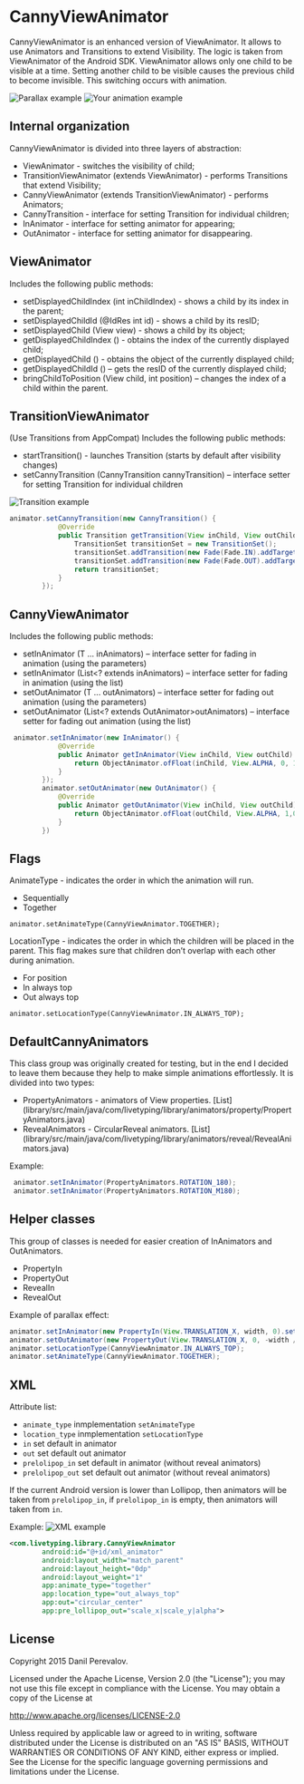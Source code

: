# CannyViewAnimator
CannyViewAnimator is an enhanced version of ViewAnimator. It allows to use  Animators and
Transitions to extend Visibility. The logic is taken from ViewAnimator of the Android SDK.
ViewAnimator allows only one child to be visible at a time. Setting another child to be visible
causes the previous child to become invisible. This switching occurs with animation.

![Parallax example](readme_extra/parallax.gif?raw=true "Parallax example")
![Your animation example](readme_extra/your_animation.gif?raw=true "Your animation example")

## Internal organization
CannyViewAnimator is divided into three layers of abstraction:
* ViewAnimator - switches the visibility of child;
* TransitionViewAnimator (extends ViewAnimator) - performs Transitions that extend Visibility;
* CannyViewAnimator (extends TransitionViewAnimator) - performs Animators;
* CannyTransition - interface for setting Transition for individual children;
* InAnimator - interface for setting animator for appearing;
* OutAnimator - interface for setting animator for disappearing.

## ViewAnimator
Includes the following public methods:
* setDisplayedChildIndex (int inChildIndex) - shows a child by its index in the parent;
* setDisplayedChildId (@IdRes int id) - shows a child by its resID;
* setDisplayedChild (View view) - shows a child by its object;
* getDisplayedChildIndex () - obtains the index of the currently displayed child;
* getDisplayedChild () - obtains the object of the currently displayed child;
* getDisplayedChildId () – gets the resID of the currently displayed child;
* bringChildToPosition (View child, int position) – changes the index of a child within the parent.

## TransitionViewAnimator
(Use Transitions from AppCompat)
Includes the following public methods:
* startTransition() - launches Transition (starts by default after visibility changes)
* setCannyTransition (CannyTransition cannyTransition) – interface setter for setting Transition for individual children

![Transition example](readme_extra/transition.gif?raw=true "Transition example")

```java
animator.setCannyTransition(new CannyTransition() {
            @Override
            public Transition getTransition(View inChild, View outChild) {
                TransitionSet transitionSet = new TransitionSet();
                transitionSet.addTransition(new Fade(Fade.IN).addTarget(inChild));
                transitionSet.addTransition(new Fade(Fade.OUT).addTarget(outChild));
                return transitionSet;
            }
        });
```


## CannyViewAnimator
Includes the following public methods:
* setInAnimator (T ... inAnimators) – interface setter for fading in animation (using the parameters)
* setInAnimator (List<? extends inAnimators) – interface setter for fading in animation (using the list)
* setOutAnimator (T ... outAnimators) – interface setter for fading out animation (using the parameters)
* setOutAnimator (List<? extends OutAnimator>outAnimators) – interface setter for fading out animation (using the list)


```java
 animator.setInAnimator(new InAnimator() {
            @Override
            public Animator getInAnimator(View inChild, View outChild) {
                return ObjectAnimator.ofFloat(inChild, View.ALPHA, 0, 1);
            }
        });
        animator.setOutAnimator(new OutAnimator() {
            @Override
            public Animator getOutAnimator(View inChild, View outChild) {
                return ObjectAnimator.ofFloat(outChild, View.ALPHA, 1,0);
            }
        })
```


## Flags
AnimateType - indicates the order in which the animation will run.
 - Sequentially
 - Together

`animator.setAnimateType(CannyViewAnimator.TOGETHER);`

LocationType - indicates the order in which the children will be placed in the parent.
This flag makes sure that children don’t overlap with each other during animation.
 - For position
 - In always top
 - Out always top

`animator.setLocationType(CannyViewAnimator.IN_ALWAYS_TOP);`

## DefaultCannyAnimators
This class group was originally created for testing, but in the end I decided to leave them because
they help to make simple animations effortlessly. It is divided into two types:
  * PropertyAnimators - animators of View properties. [List] (library/src/main/java/com/livetyping/library/animators/property/PropertyAnimators.java)
  * RevealAnimators - CircularReveal animators. [List] (library/src/main/java/com/livetyping/library/animators/reveal/RevealAnimators.java)

Example:
```java
 animator.setInAnimator(PropertyAnimators.ROTATION_180);
 animator.setInAnimator(PropertyAnimators.ROTATION_M180);
```

## Helper classes
This group of classes is needed for easier creation of InAnimators and OutAnimators.
 * PropertyIn
 * PropertyOut
 * RevealIn
 * RevealOut

Example of parallax effect:
```java
animator.setInAnimator(new PropertyIn(View.TRANSLATION_X, width, 0).setDuration(1000));
animator.setOutAnimator(new PropertyOut(View.TRANSLATION_X, 0, -width / 2).setDuration(1000));
animator.setLocationType(CannyViewAnimator.IN_ALWAYS_TOP);
animator.setAnimateType(CannyViewAnimator.TOGETHER);
```
## XML
Attribute list:
 * `animate_type` inmplementation `setAnimateType`
 * `location_type` inmplementation `setLocationType`
 * `in` set default in animator
 * `out` set default out animator
 * `prelolipop_in` set default in animator (without reveal animators)
 * `prelolipop_out` set default out animator (without reveal animators)

If the current Android version is lower than Lollipop, then animators will be taken from
`prelolipop_in`, if `prelolipop_in` is empty, then animators will taken from `in`.

Example:
![XML example](readme_extra/xml.gif?raw=true "XML example")

```xml
<com.livetyping.library.CannyViewAnimator
        android:id="@+id/xml_animator"
        android:layout_width="match_parent"
        android:layout_height="0dp"
        android:layout_weight="1"
        app:animate_type="together"
        app:location_type="out_always_top"
        app:out="circular_center"
        app:pre_lollipop_out="scale_x|scale_y|alpha">
```
## License
Copyright 2015 Danil Perevalov.

Licensed under the Apache License, Version 2.0 (the "License");
you may not use this file except in compliance with the License.
You may obtain a copy of the License at

http://www.apache.org/licenses/LICENSE-2.0

Unless required by applicable law or agreed to in writing, software
distributed under the License is distributed on an "AS IS" BASIS,
WITHOUT WARRANTIES OR CONDITIONS OF ANY KIND, either express or implied.
See the License for the specific language governing permissions and
limitations under the License.

